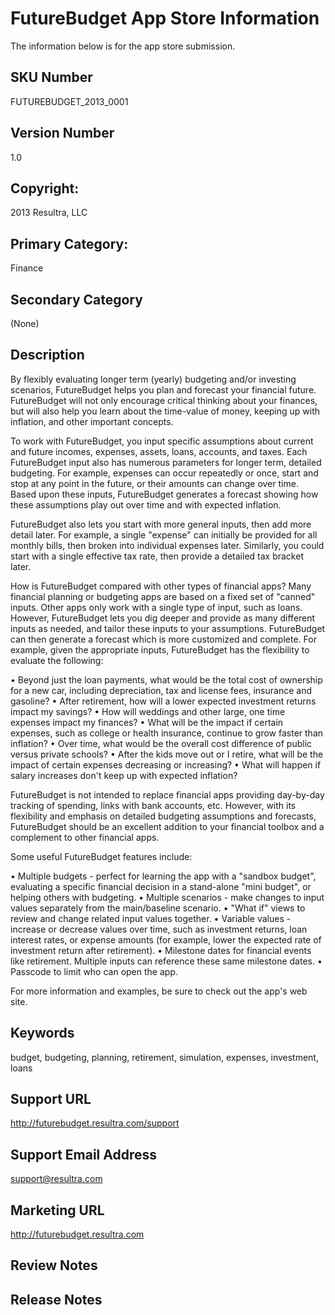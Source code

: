 # FutureBudget App Store Information

The information below is for the app store submission.

## SKU Number

FUTUREBUDGET_2013_0001

## Version Number

1.0

## Copyright:

2013 Resultra, LLC

## Primary Category: 

Finance

## Secondary Category

(None)

## Description

By flexibly evaluating longer term (yearly) budgeting and/or investing scenarios, FutureBudget helps you plan and forecast your financial future. FutureBudget will not only encourage critical thinking about your finances, but will also help you learn about the time-value of money, keeping up with inflation, and other important concepts.

To work with FutureBudget, you input specific assumptions about current and future incomes, expenses, assets, loans, accounts, and taxes. Each FutureBudget input also has numerous parameters for longer term, detailed budgeting. For example, expenses can occur repeatedly or once, start and stop at any point in the future, or their amounts can change over time. Based upon these inputs, FutureBudget  generates a forecast showing how these assumptions play out over time and with expected inflation. 

FutureBudget also lets you start with more general inputs, then add more detail later. For example, a single "expense" can initially be provided for all monthly bills, then broken into individual expenses later. Similarly, you could start with a single effective tax rate, then provide a detailed tax bracket later.

How is FutureBudget compared with other types of financial apps? Many financial planning or budgeting apps are based on a fixed set of "canned" inputs. Other apps only work with a single type of input, such as loans. However, FutureBudget lets you dig deeper and provide as many different inputs as needed, and tailor these inputs to your assumptions. FutureBudget can then generate a forecast which is more customized and complete. For example, given the appropriate inputs, FutureBudget has the flexibility to evaluate the following:

• Beyond just the loan payments, what would be the total cost of ownership for a new car, including depreciation, tax and license fees, insurance and gasoline?
• After retirement, how will a lower expected investment returns impact my savings?
• How will weddings and other large, one time expenses impact my finances?
• What will be the impact if certain expenses, such as college or health insurance, continue to grow faster than inflation?
• Over time, what would be the overall cost difference of public versus private schools?
• After the kids move out or I retire, what will be the impact of certain expenses decreasing or increasing?
• What will happen if salary increases don't keep up with expected inflation?

FutureBudget is not intended to replace financial apps providing day-by-day tracking of spending, links with bank accounts, etc. However, with its flexibility and emphasis on detailed budgeting assumptions and forecasts, FutureBudget should be an excellent addition to your financial toolbox and a complement to other financial apps.

Some useful FutureBudget features include: 

• Multiple budgets - perfect for learning the app with a "sandbox budget", evaluating a specific financial decision in a stand-alone "mini budget", or helping others with budgeting.
• Multiple scenarios - make changes to input values separately from the main/baseline scenario.
• "What if" views to review and change related input values together.
• Variable values - increase or decrease values over time, such as investment returns, loan interest rates, or expense amounts (for example, lower the expected rate of investment return after retirement).
• Milestone dates for financial events like retirement. Multiple inputs can reference these same milestone dates.
• Passcode to limit who can open the app.

For more information and examples, be sure to check out the app's web site.

## Keywords

budget, budgeting, planning, retirement, simulation, expenses, investment, loans

## Support URL

http://futurebudget.resultra.com/support

## Support Email Address

support@resultra.com

## Marketing URL

http://futurebudget.resultra.com

## Review Notes

## Release Notes